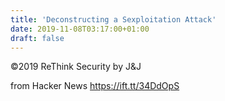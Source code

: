```yaml
---
title: 'Deconstructing a Sexploitation Attack'
date: 2019-11-08T03:17:00+01:00
draft: false
---
```


©2019 ReThink Security by J&J

  
  
from Hacker News https://ift.tt/34DdOpS